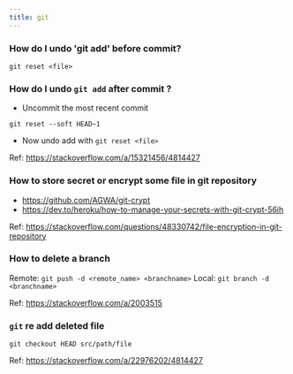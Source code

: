 ```yaml
---
title: git
---
```


### How do I undo 'git add' before commit?

```shell
git reset <file>
```

### How do I undo `git add` after commit ?

- Uncommit the most recent commit 

```shell
git reset --soft HEAD~1
```

- Now undo add with `git reset <file>`

Ref: https://stackoverflow.com/a/15321456/4814427

### How to store secret or encrypt some file in git repository

- https://github.com/AGWA/git-crypt
- https://dev.to/heroku/how-to-manage-your-secrets-with-git-crypt-56ih

Ref: https://stackoverflow.com/questions/48330742/file-encryption-in-git-repository

### How to delete a branch 

Remote: `git push -d <remote_name> <branchname>`
Local: `git branch -d <branchname>`

Ref: https://stackoverflow.com/a/2003515

### `git` re add deleted file

`git checkout HEAD src/path/file`

Ref: https://stackoverflow.com/a/22976202/4814427